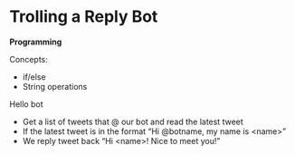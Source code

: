# Trolling a Reply Bot




**Programming**

Concepts:
- if/else
- String operations


Hello bot
- Get a list of tweets that @ our bot and read the latest tweet
- If the latest tweet is in the format “Hi @botname, my name is \<name\>”
- We reply tweet back “Hi \<name\>! Nice to meet you!”
